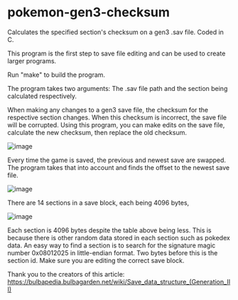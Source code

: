 # pokemon-gen3-checksum
Calculates the specified section's checksum on a gen3 .sav file. Coded in C.

This program is the first step to save file editing and can be used to create larger programs.

Run "make" to build the program.

The program takes two arguments: The .sav file path and the section being calculated respectively.

When making any changes to a gen3 save file, the checksum for the respective section changes. When this checksum is incorrect, the save file will be corrupted. Using this program, you can make edits on the save file, calculate the new checksum, then replace the old checksum.

![image](https://github.com/TylerDVogt/pokemon-gen3-checksum/assets/89884480/7e2b073a-7411-4cbf-bced-143a5f52d907)

Every time the game is saved, the previous and newest save are swapped. The program takes that into account and finds the offset to the newest save file.

![image](https://github.com/TylerDVogt/pokemon-gen3-checksum/assets/89884480/49bcb410-da4b-4df0-96b1-b75dad52f565)

There are 14 sections in a save block, each being 4096 bytes,

![image](https://github.com/TylerDVogt/pokemon-gen3-checksum/assets/89884480/2cc2d029-9e95-4ee5-b2e8-4331275460d9)

Each section is 4096 bytes despite the table above being less. This is because there is other random data stored in each section such as pokedex data.
An easy way to find a section is to search for the signature magic number 0x08012025 in little-endian format. Two bytes before this is the section id. Make sure you are editing the correct save block.

Thank you to the creators of this article: https://bulbapedia.bulbagarden.net/wiki/Save_data_structure_(Generation_III)
